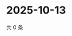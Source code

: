 # 2025-10-13

共 0 条

<!-- BEGIN ZHIHUVIDEO -->
<!-- 最后更新时间 Mon Oct 13 2025 16:17:18 GMT+0800 (China Standard Time) -->

<!-- END ZHIHUVIDEO -->
